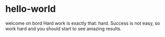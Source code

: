 # hello-world
welcome on bord
Hard work is exactly that: hard. Success is not easy, so work hard and you should start to see amazing results.
